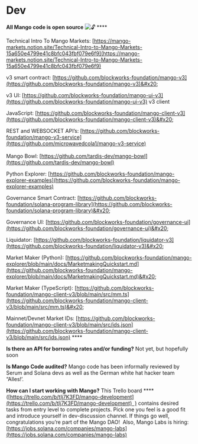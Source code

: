 # Dev

**All Mango code is open source** ![🔓](https://discord.com/assets/8b7eb8b25468313916d2e5ec3727cd2d.svg) **** 

Technical Intro To Mango Markets: [https://mango-markets.notion.site/Technical-Intro-to-Mango-Markets-15a650e4799e41c8bfc043fbf079e6f9](https://mango-markets.notion.site/Technical-Intro-to-Mango-Markets-15a650e4799e41c8bfc043fbf079e6f9)

v3 smart contract: [https://github.com/blockworks-foundation/mango-v3](https://github.com/blockworks-foundation/mango-v3)&#x20;

v3 UI: [https://github.com/blockworks-foundation/mango-ui-v3](https://github.com/blockworks-foundation/mango-ui-v3) v3 client&#x20;

JavaScript: [https://github.com/blockworks-foundation/mango-client-v3](https://github.com/blockworks-foundation/mango-client-v3)&#x20;

REST and WEBSOCKET API’s: [https://github.com/blockworks-foundation/mango-v3-service](https://github.com/microwavedcola1/mango-v3-service)    \
\
Mango Bowl: [https://github.com/tardis-dev/mango-bowl](https://github.com/tardis-dev/mango-bowl)

Python Explorer: [https://github.com/blockworks-foundation/mango-explorer-examples](https://github.com/blockworks-foundation/mango-explorer-examples)   &#x20;

Governance Smart Contract: [https://github.com/blockworks-foundation/solana-program-library](https://github.com/blockworks-foundation/solana-program-library)&#x20;

Governance UI: [https://github.com/blockworks-foundation/governance-ui](https://github.com/blockworks-foundation/governance-ui)&#x20;

Liquidator: [https://github.com/blockworks-foundation/liquidator-v3](https://github.com/blockworks-foundation/liquidator-v3)&#x20;

Market Maker (Python): [https://github.com/blockworks-foundation/mango-explorer/blob/main/docs/MarketmakingQuickstart.md](https://github.com/blockworks-foundation/mango-explorer/blob/main/docs/MarketmakingQuickstart.md)&#x20;

Market Maker (TypeScript): [https://github.com/blockworks-foundation/mango-client-v3/blob/main/src/mm.ts](https://github.com/blockworks-foundation/mango-client-v3/blob/main/src/mm.ts)&#x20;

Mainnet/Devnet Market IDs: [https://github.com/blockworks-foundation/mango-client-v3/blob/main/src/ids.json](https://github.com/blockworks-foundation/mango-client-v3/blob/main/src/ids.json) **** 

**Is there an API for borrowing rates and/or funding?** Not yet, but hopefully soon&#x20;

**Is Mango Code audited?** Mango code has been informally reviewed by Serum and Solana devs as well as the German white hat hacker team “Alles!’.  &#x20;

**How can I start working with Mango?** This Trello board **** ([https://trello.com/b/tIj7K3FD/mango-development](https://trello.com/b/tIj7K3FD/mango-development)  ) contains desired tasks from entry level to complete projects. Pick one you feel is a good fit and introduce yourself in dev-discussion channel. If things go well, congratulations you’re part of the Mango DAO!  Also, Mango Labs is hiring: [https://jobs.solana.com/companies/mango-labs](https://jobs.solana.com/companies/mango-labs)
